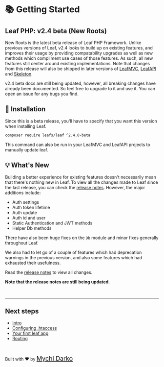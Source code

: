 # 📚 Getting Started

## Leaf PHP: v2.4 beta (New Roots)

New Roots is the latest beta release of Leaf PHP Framework. Unlike previous versions of Leaf, v2.4 looks to build up on existing features, and improves their usage by providing compatability upgrades as well as new methods which compliment use cases of those features. As such, all new features still center around existing implementations. Note that changes from this release will also be shipped in later versions of [LeafMVC](/), [LeafAPI](/) and [Skeleton](/).

<p class="alert -warning">
  v2.4 beta docs are still being updated, however, all breaking changes have already been documented. So feel free to upgrade to it and use it. You can open an issue for any bugs you find.
</p>

## 📁 Installation

Since this is a beta release, you'll have to specify that you want this version when installing Leaf.

```bash
composer require leafs/leaf ^2.4.0-beta
```

This command can also be run in your LeafMVC and LeafAPI projects to manually update leaf.

## 💡 What's New

Building a better experience for existing features doesn't necessarily mean that there's nothing new in Leaf. To view all the changes made to Leaf since the last release, you can check the [release notes](https://github.com/leafsphp/leaf/releases/tag/v2.4.0-beta). However, the major additions include:

- Auth settings
- Auth token lifetime
- Auth update
- Auth id and user
- Static Authentication and JWT methods
- Helper Db methods

There have also been huge fixes on the `Db` module and minor fixes generally throughout Leaf.

We also had to let go of a couple of features which had deprecation warnings in the previous version, and also some features which had exhausted their usefulness.

Read the [release notes](https://github.com/leafsphp/leaf/releases/tag/v2.4.0-beta) to view all changes.

**Note that the release notes are still being updated.**

<br>
<hr>

## Next steps

- [Intro](v/2.4-beta/intro/)
- [Configuring .htaccess](v/2.4-beta/intro/htaccess)
- [Your first leaf app](v/2.4-beta/intro/first)
- [Routing](v/2.4-beta/routing/)

<br>

Built with ❤ by <a href="https://mychi.netlify.app" style="font-size: 20px; color: #111;" target="_blank">Mychi Darko</a>
